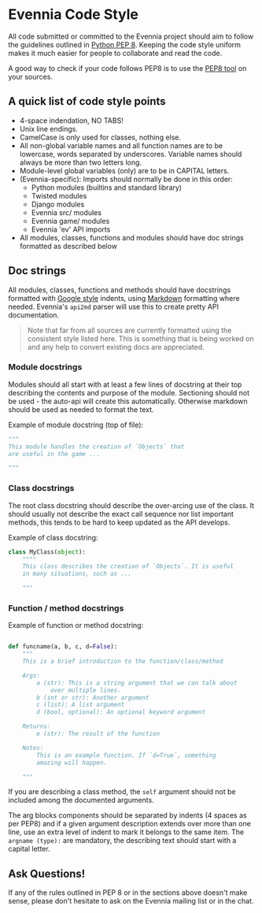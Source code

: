 # Evennia Code Style

All code submitted or committed to the Evennia project should aim to
follow the guidelines outlined in [Python PEP 8][pep8]. Keeping the code style
uniform makes it much easier for people to collaborate and read the
code.

A good way to check if your code follows PEP8 is to use the [PEP8 tool][pep8tool] 
on your sources.

## A quick list of code style points

 * 4-space indendation, NO TABS!
 * Unix line endings.
 * CamelCase is only used for classes, nothing else.
 * All non-global variable names and all function names are to be
   lowercase, words separated by underscores. Variable names should
   always be more than two letters long.
 * Module-level global variables (only) are to be in CAPITAL letters.
 * (Evennia-specific): Imports should normally be done in this order:
   - Python modules (builtins and standard library)
   - Twisted modules
   - Django modules
   - Evennia src/ modules
   - Evennia game/ modules
   - Evennia 'ev' API imports
 * All modules, classes, functions and modules should have doc 
   strings formatted as described below

## Doc strings

All modules, classes, functions and methods should have docstrings
formatted with [Google style][googlestyle] indents, using
[Markdown][githubmarkdown] formatting where needed. Evennia's `api2md`
parser will use this to create pretty API documentation. 

> Note that far from all sources are currently formatted using the
> consistent style listed here. This is something that is being
> worked on and any help to convert existing docs are appreciated. 

### Module docstrings

Modules should all start with at least a few lines of docstring at
their top describing the contents and purpose of the module.
Sectioning should not be used - the auto-api will create this
automatically. Otherwise markdown should be used as needed to format
the text. 

Example of module docstring (top of file):

```python
"""
This module handles the creation of `Objects` that 
are useful in the game ...

"""
```

### Class docstrings

The root class docstring should describe the over-arcing use of the
class. It should usually not describe the exact call sequence nor list
important methods, this tends to be hard to keep updated as the API
develops. 

Example of class docstring:

```python
class MyClass(object):
    """"
    This class describes the creation of `Objects`. It is useful
    in many situations, such as ...

    """
```

### Function / method docstrings

Example of function or method docstring:

```python

def funcname(a, b, c, d=False):
    """
    This is a brief introduction to the function/class/method

    Args:
        a (str): This is a string argument that we can talk about
            over multiple lines.
        b (int or str): Another argument
        c (list): A list argument
        d (bool, optional): An optional keyword argument

    Returns:
        e (str): The result of the function

    Notes:
        This is an example function. If `d=True`, something
        amazing will happen.

    """
```

If you are describing a class method, the `self` argument should not 
be included among the documented arguments. 

The arg blocks components should be separated by indents (4 spaces as
per PEP8) and if a given argument description extends over more than
one line, use an extra level of indent to mark it belongs to the same
item. The `argname (type):` are mandatory, the describing text should 
start with a capital letter. 


## Ask Questions!

If any of the rules outlined in PEP 8 or in the sections above doesn't
make sense, please don't hesitate to ask on the Evennia mailing list
or in the chat. 


[pep8]: http://www.python.org/dev/peps/pep-0008
[pep8tool]: https://pypi.python.org/pypi/pep8
[googlestyle]: http://google-styleguide.googlecode.com/svn/trunk/pyguide.html?showone=Comments#Comments
[githubmarkdown]: https://help.github.com/articles/github-flavored-markdown/
